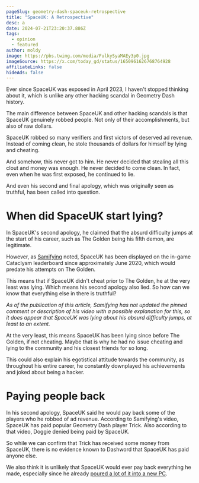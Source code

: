 ```yaml
---
pageSlug: geometry-dash-spaceuk-retrospective
title: "SpaceUK: A Retrospective"
desc: a
date: 2024-07-21T23:20:37.886Z
tags:
  - opinion
  - featured
author: moldy
image: https://pbs.twimg.com/media/FulkySyaMAEy3p0.jpg
imageSource: https://x.com/today_gd/status/1650961626768764928
affiliateLinks: false
hideAds: false
---
```

Ever since SpaceUK was exposed in April 2023, I haven't stopped thinking about it, which is unlike any other hacking scandal in Geometry Dash history.

The main difference between SpaceUK and other hacking scandals is that SpaceUK genuinely robbed people. Not only of their accomplishments, but also of raw dollars.

SpaceUK robbed so many verifiers and first victors of deserved ad revenue. Instead of coming clean, he stole thousands of dollars for himself by lying and cheating.

And somehow, this never got to him. He never decided that stealing all this clout and money was enough. He never decided to come clean. In fact, even when he was first exposed, he continued to lie.

And even his second and final apology, which was originally seen as truthful, has been called into question.

# When did SpaceUK start lying?

In SpaceUK's second apology, he claimed that the absurd difficulty jumps at the start of his career, such as The Golden being his fifth demon, are legitimate.

However, as [Samifying](https://youtu.be/9uLNjFiV1Is?si=hEJ-W31LVqY5PRoZ) noted, SpaceUK has been displayed on the in-game Cataclysm leaderboard since approximately June 2020, which would predate his attempts on The Golden.

This means that if SpaceUK didn't cheat prior to The Golden, he at the very least was lying. Which means his second apology also lied. So how can we know that everything else in there is truthful?

*As of the publication of this article, Samifying has not updated the pinned comment or description of his video with a possible explanation for this, so it does appear that SpaceUK was lying about his absurd difficulty jumps, at least to an extent.*

At the very least, this means SpaceUK has been lying since before The Golden, if not cheating. Maybe that is why he had no issue cheating and lying to the community and his closest friends for so long.

This could also explain his egotistical attitude towards the community, as throughout his entire career, he constantly downplayed his achievements and joked about being a hacker.

# Paying people back

In his second apology, SpaceUK said he would pay back some of the players who he robbed of ad revenue. According to Samifying's video, SpaceUK has paid popular Geometry Dash player Trick. Also according to that video, Doggie denied being paid by SpaceUK.

So while we can confirm that Trick has received some money from SpaceUK, there is no evidence known to Dashword that SpaceUK has paid anyone else.

We also think it is unlikely that SpaceUK would ever pay back everything he made, especially since he already [poured a lot of it into a new PC](/posts/top-1-geometry-dash-player-spaceuk-exposed-for-hacking-achievements/#spaceuk's-response).